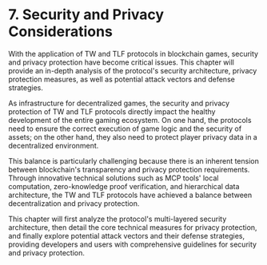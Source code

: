 # 7. Security and Privacy Considerations

With the application of TW and TLF protocols in blockchain games, security and privacy protection have become critical issues. This chapter will provide an in-depth analysis of the protocol's security architecture, privacy protection measures, as well as potential attack vectors and defense strategies.

As infrastructure for decentralized games, the security and privacy protection of TW and TLF protocols directly impact the healthy development of the entire gaming ecosystem. On one hand, the protocols need to ensure the correct execution of game logic and the security of assets; on the other hand, they also need to protect player privacy data in a decentralized environment.

This balance is particularly challenging because there is an inherent tension between blockchain's transparency and privacy protection requirements. Through innovative technical solutions such as MCP tools' local computation, zero-knowledge proof verification, and hierarchical data architecture, the TW and TLF protocols have achieved a balance between decentralization and privacy protection.

This chapter will first analyze the protocol's multi-layered security architecture, then detail the core technical measures for privacy protection, and finally explore potential attack vectors and their defense strategies, providing developers and users with comprehensive guidelines for security and privacy protection.
